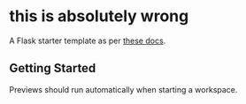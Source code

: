 # this is absolutely wrong 

A Flask starter template as per [these docs](https://github.com/sabood/counterapp/blob/main/main.py).

## Getting Started

Previews should run automatically when starting a workspace.
